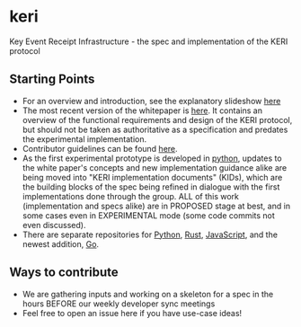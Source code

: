# keri
Key Event Receipt Infrastructure - the spec and implementation of the KERI protocol

## Starting Points
* For an overview and introduction, see the explanatory slideshow [here](https://github.com/SmithSamuelM/Papers/blob/master/presentations/KERI2_Overview.web.pdf)
* The most recent version of the whitepaper is [here](https://github.com/decentralized-identity/keri/blob/master/kids/KERI_WP.pdf). It contains an overview of the functional requirements and design of the KERI protocol, but should not be taken as authoritative as a specification and predates the experimental implementation.
* Contributor guidelines can be found [here](contributing.md).
* As the first experimental prototype is developed in [python](https://github.com/decentralized-identity/keripy), updates to the white paper's concepts and new implementation guidance alike are being moved into "KERI implementation documents" (KIDs), which are the building blocks of the spec being refined in dialogue with the first implementations done through the group. ALL of this work (implementation and specs alike) are in PROPOSED stage at best, and in some cases even in EXPERIMENTAL mode (some code commits not even discussed).
* There are separate repositories for [Python](https://github.com/decentralized-identity/keripy/), [Rust](https://github.com/decentralized-identity/keriox/), [JavaScript](https://github.com/decentralized-identity/kerijs/), and the newest addition, [Go](https://github.com/decentralized-identity/kerigo/).

## Ways to contribute
* We are gathering inputs and working on a skeleton for a spec in the hours BEFORE our weekly developer sync meetings
* Feel free to open an issue here if you have use-case ideas!
